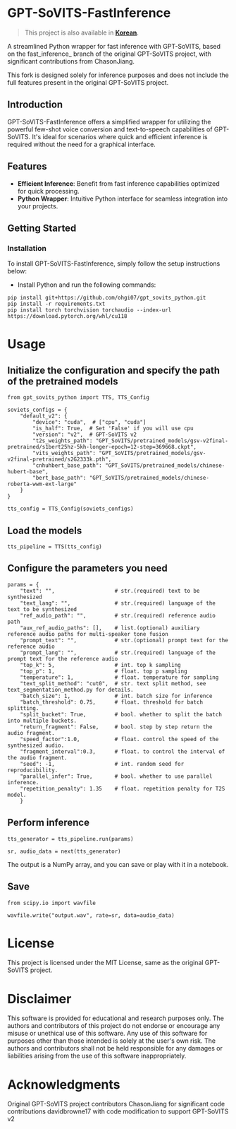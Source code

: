 # GPT-SoVITS-FastInference

> This project is also available in **[Korean](./README_ko.md)**.

A streamlined Python wrapper for fast inference with GPT-SoVITS, based on the fast_inference_ branch of the original GPT-SoVITS project, with significant contributions from ChasonJiang.

This fork is designed solely for inference purposes and does not include the full features present in the original GPT-SoVITS project.

## Introduction

GPT-SoVITS-FastInference offers a simplified wrapper for utilizing the powerful few-shot voice conversion and text-to-speech capabilities of GPT-SoVITS. It's ideal for scenarios where quick and efficient inference is required without the need for a graphical interface.

## Features

- **Efficient Inference**: Benefit from fast inference capabilities optimized for quick processing.
- **Python Wrapper**: Intuitive Python interface for seamless integration into your projects.

## Getting Started

### Installation

To install GPT-SoVITS-FastInference, simply follow the setup instructions below:

- Install Python and run the following commands:

```
pip install git+https://github.com/ohgi07/gpt_sovits_python.git
pip install -r requirements.txt
pip install torch torchvision torchaudio --index-url https://download.pytorch.org/whl/cu118
```

# Usage

## Initialize the configuration and specify the path of the pretrained models

```
from gpt_sovits_python import TTS, TTS_Config

soviets_configs = {
    "default_v2": {
        "device": "cuda",  # ["cpu", "cuda"]
        "is_half": True,  # Set 'False' if you will use cpu
        "version": "v2",  # GPT-SoVITS v2
        "t2s_weights_path": "GPT_SoVITS/pretrained_models/gsv-v2final-pretrained/s1bert25hz-5kh-longer-epoch=12-step=369668.ckpt",
        "vits_weights_path": "GPT_SoVITS/pretrained_models/gsv-v2final-pretrained/s2G2333k.pth",
        "cnhuhbert_base_path": "GPT_SoVITS/pretrained_models/chinese-hubert-base",
        "bert_base_path": "GPT_SoVITS/pretrained_models/chinese-roberta-wwm-ext-large"
    }
}

tts_config = TTS_Config(soviets_configs)
```

## Load the models

```
tts_pipeline = TTS(tts_config)
```

## Configure the parameters you need

```
params = {
    "text": "",                   # str.(required) text to be synthesized
    "text_lang": "",              # str.(required) language of the text to be synthesized
    "ref_audio_path": "",         # str.(required) reference audio path
    "aux_ref_audio_paths": [],    # list.(optional) auxiliary reference audio paths for multi-speaker tone fusion
    "prompt_text": "",            # str.(optional) prompt text for the reference audio
    "prompt_lang": "",            # str.(required) language of the prompt text for the reference audio
    "top_k": 5,                   # int. top k sampling
    "top_p": 1,                   # float. top p sampling
    "temperature": 1,             # float. temperature for sampling
    "text_split_method": "cut0",  # str. text split method, see text_segmentation_method.py for details.
    "batch_size": 1,              # int. batch size for inference
    "batch_threshold": 0.75,      # float. threshold for batch splitting.
    "split_bucket": True,         # bool. whether to split the batch into multiple buckets.
    "return_fragment": False,     # bool. step by step return the audio fragment.
    "speed_factor":1.0,           # float. control the speed of the synthesized audio.
    "fragment_interval":0.3,      # float. to control the interval of the audio fragment.
    "seed": -1,                   # int. random seed for reproducibility.
    "parallel_infer": True,       # bool. whether to use parallel inference.
    "repetition_penalty": 1.35    # float. repetition penalty for T2S model.
    }
```

## Perform inference

```
tts_generator = tts_pipeline.run(params)

sr, audio_data = next(tts_generator)
```
The output is a NumPy array, and you can save or play with it in a notebook.

## Save

```
from scipy.io import wavfile

wavfile.write("output.wav", rate=sr, data=audio_data)
```

# License
This project is licensed under the MIT License, same as the original GPT-SoVITS project.

# Disclaimer
This software is provided for educational and research purposes only. The authors and contributors of this project do not endorse or encourage any misuse or unethical use of this software. Any use of this software for purposes other than those intended is solely at the user's own risk. The authors and contributors shall not be held responsible for any damages or liabilities arising from the use of this software inappropriately.

# Acknowledgments
Original GPT-SoVITS project contributors
ChasonJiang for significant code contributions
davidbrowne17 with code modification to support GPT-SoVITS v2

